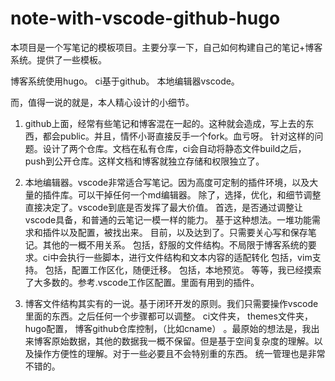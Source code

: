 # note-with-vscode-github-hugo
本项目是一个写笔记的模板项目。主要分享一下，自己如何构建自己的笔记+博客系统。提供了一些模板。

博客系统使用hugo。
ci基于github。
本地编辑器vscode。

而，值得一说的就是，本人精心设计的小细节。
1. github上面，经常有些笔记和博客混在一起的。这种就会造成，写上去的东西，都会public。并且，情怀小哥直接反手一个fork。血亏呀。
针对这样的问题。设计了两个仓库。文档在私有仓库，ci会自动将静态文件build之后，push到公开仓库。这样文档和博客就独立存储和权限独立了。

2. 本地编辑器。vscode非常适合写笔记。因为高度可定制的插件环境，以及大量的插件库。可以干掉任何一个md编辑器。
除了，选择，优化，和细节调整直接决定了。vscode到底是否发挥了最大价值。
首选，是否通过调整让vscode具备，和普通的云笔记一模一样的能力。
基于这种想法。一堆功能需求和插件以及配置，被找出来。
目前，以及达到了。只需要关心写和保存笔记。其他的一概不用关系。
包括，舒服的文件结构。不局限于博客系统的要求。ci中会执行一些脚本，进行文件结构和文本内容的适配转化
包括，vim支持。
包括，配置工作区化，随便迁移。
包括，本地预览。
等等，我已经摸索了大多数的。参考.vscode工作区配置。里面有用到的插件。

3. 博客文件结构其实有的一说。基于闭环开发的原则。我们只需要操作vscode里面的东西。之后任何一个步骤都可以调整。
ci文件夹，
themes文件夹，
hugo配置，
博客github仓库控制，（比如cname）
。最原始的想法是，我出来博客原始数据，其他的数据我一概不保留。但是基于空间复杂度的理解。以及操作方便性的理解。对于一些必要且不会特别重的东西。
统一管理也是非常不错的。
